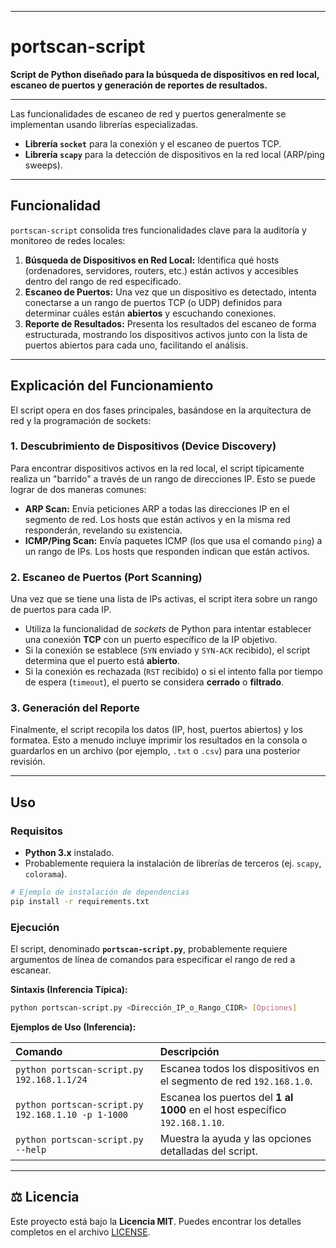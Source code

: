 -----

# portscan-script

**Script de Python diseñado para la búsqueda de dispositivos en red local, escaneo de puertos y generación de reportes de resultados.**

-----

Las funcionalidades de escaneo de red y puertos generalmente se implementan usando librerías especializadas.

  * **Librería `socket`** para la conexión y el escaneo de puertos TCP.
  * **Librería `scapy`** para la detección de dispositivos en la red local (ARP/ping sweeps).

-----

## Funcionalidad

`portscan-script` consolida tres funcionalidades clave para la auditoría y monitoreo de redes locales:

1.  **Búsqueda de Dispositivos en Red Local:** Identifica qué hosts (ordenadores, servidores, routers, etc.) están activos y accesibles dentro del rango de red especificado.
2.  **Escaneo de Puertos:** Una vez que un dispositivo es detectado, intenta conectarse a un rango de puertos TCP (o UDP) definidos para determinar cuáles están **abiertos** y escuchando conexiones.
3.  **Reporte de Resultados:** Presenta los resultados del escaneo de forma estructurada, mostrando los dispositivos activos junto con la lista de puertos abiertos para cada uno, facilitando el análisis.

-----

## Explicación del Funcionamiento

El script opera en dos fases principales, basándose en la arquitectura de red y la programación de sockets:

### 1\. Descubrimiento de Dispositivos (Device Discovery)

Para encontrar dispositivos activos en la red local, el script típicamente realiza un "barrido" a través de un rango de direcciones IP. Esto se puede lograr de dos maneras comunes:

  * **ARP Scan:** Envía peticiones ARP a todas las direcciones IP en el segmento de red. Los hosts que están activos y en la misma red responderán, revelando su existencia.
  * **ICMP/Ping Scan:** Envía paquetes ICMP (los que usa el comando `ping`) a un rango de IPs. Los hosts que responden indican que están activos.

### 2\. Escaneo de Puertos (Port Scanning)

Una vez que se tiene una lista de IPs activas, el script itera sobre un rango de puertos para cada IP.

  * Utiliza la funcionalidad de *sockets* de Python para intentar establecer una conexión **TCP** con un puerto específico de la IP objetivo.
  * Si la conexión se establece (`SYN` enviado y `SYN-ACK` recibido), el script determina que el puerto está **abierto**.
  * Si la conexión es rechazada (`RST` recibido) o si el intento falla por tiempo de espera (`timeout`), el puerto se considera **cerrado** o **filtrado**.

### 3\. Generación del Reporte

Finalmente, el script recopila los datos (IP, host, puertos abiertos) y los formatea. Esto a menudo incluye imprimir los resultados en la consola o guardarlos en un archivo (por ejemplo, `.txt` o `.csv`) para una posterior revisión.

-----

## Uso

### Requisitos

  * **Python 3.x** instalado.
  * Probablemente requiera la instalación de librerías de terceros (ej. `scapy`, `colorama`).

<!-- end list -->

```bash
# Ejemplo de instalación de dependencias
pip install -r requirements.txt
```

### Ejecución

El script, denominado **`portscan-script.py`**, probablemente requiere argumentos de línea de comandos para especificar el rango de red a escanear.

**Sintaxis (Inferencia Típica):**

```bash
python portscan-script.py <Dirección_IP_o_Rango_CIDR> [Opciones]
```

**Ejemplos de Uso (Inferencia):**

| Comando | Descripción |
| :--- | :--- |
| `python portscan-script.py 192.168.1.1/24` | Escanea todos los dispositivos en el segmento de red `192.168.1.0`. |
| `python portscan-script.py 192.168.1.10 -p 1-1000` | Escanea los puertos del **1 al 1000** en el host específico `192.168.1.10`. |
| `python portscan-script.py --help` | Muestra la ayuda y las opciones detalladas del script. |

-----

## ⚖️ Licencia

Este proyecto está bajo la **Licencia MIT**. Puedes encontrar los detalles completos en el archivo [LICENSE](https://www.google.com/search?q=LICENSE).
